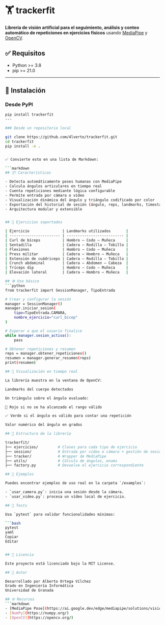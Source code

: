 # 🏋️ trackerfit

**Librería de visión artificial para el seguimiento, análisis y conteo automático de repeticiones en ejercicios físicos** usando [MediaPipe](https://mediapipe.dev/) y [OpenCV](https://opencv.org/).

## ✅ Requisitos

- Python >= 3.8
- pip >= 21.0

---

## 🚀 Instalación

### Desde PyPI

```bash
pip install trackerfit 
---

### Desde un repositorio local

git clone https://github.com/4lverto/trackerfit.git
cd trackerfit
pip install -e .


✅ Convierte esto en una lista de Markdown:

```markdown
## 📦 Características

- Detecta automáticamente poses humanas con MediaPipe
- Calcula ángulos articulares en tiempo real
- Cuenta repeticiones mediante lógica configurable
- Permite entrada por cámara o vídeo
- Visualización dinámica del ángulo y triángulo codificado por color
- Exportación del historial de sesión (ángulo, reps, landmarks, timestamp)
- Arquitectura modular y extensible


## 🧠 Ejercicios soportados

| Ejercicio               | Landmarks utilizados       |
| ----------------------- | -------------------------- |
| Curl de bíceps          | Hombro – Codo – Muñeca     |
| Sentadilla              | Cadera – Rodilla – Tobillo |
| Flexiones               | Hombro – Codo – Muñeca     |
| Press militar           | Cadera – Hombro – Muñeca   |
| Extensión de cuádriceps | Cadera – Rodilla – Tobillo |
| Crunch abdominal        | Cadera – Abdomen – Cabeza  |
| Tríceps dip             | Hombro – Codo – Muñeca     |
| Elevación lateral       | Cadera – Hombro – Muñeca   |

## ⚙️ Uso básico
```python
from trackerfit import SessionManager, TipoEntrada

# Crear y configurar la sesión
manager = SessionManager()
manager.iniciar_sesion(
    tipo=TipoEntrada.CAMARA,
    nombre_ejercicio="curl_bicep"
)

# Esperar a que el usuario finalice
while manager.sesion_activa():
    pass

# Obtener repeticiones y resumen
reps = manager.obtener_repeticiones()
resumen = manager.generar_resumen(reps)
print(resumen)

## 🎨 Visualización en tiempo real

La librería muestra en la ventana de OpenCV:

Landmarks del cuerpo detectados

Un triángulo sobre el ángulo evaluado:

🔴 Rojo si no se ha alcanzado el rango válido

✅ Verde si el ángulo es válido para contar una repetición

Valor numérico del ángulo en grados

## 📁 Estructura de la librería

trackerfit/
├── ejercicios/         # Clases para cada tipo de ejercicio
├── session/            # Entrada por vídeo o cámara + gestión de sesiones
├── tracker/            # Wrapper de MediaPipe
├── utils/              # Cálculo de ángulos, enums
├── factory.py          # Devuelve el ejercicio correspondiente

## 📂 Ejemplos

Puedes encontrar ejemplos de uso real en la carpeta `/examples`:

- `usar_camera.py`: inicia una sesión desde la cámara.
- `usar_video.py`: procesa un vídeo local de ejercicio.

## 🧪 Tests

Usa `pytest` para validar funcionalidades mínimas:

```bash
pytest
yaml
Copiar
Editar


## 📜 Licencia

Este proyecto está licenciado bajo la MIT License.

## 👤 Autor

Desarrollado por Alberto Ortega Vílchez
Grado en Ingeniería Informática
Universidad de Granada

## 🌐 Recursos
```markdown
- [MediaPipe Pose](https://ai.google.dev/edge/mediapipe/solutions/vision/pose_landmarker?hl=es-419)
- [NumPy](https://numpy.org/)
- [OpenCV](https://opencv.org/)